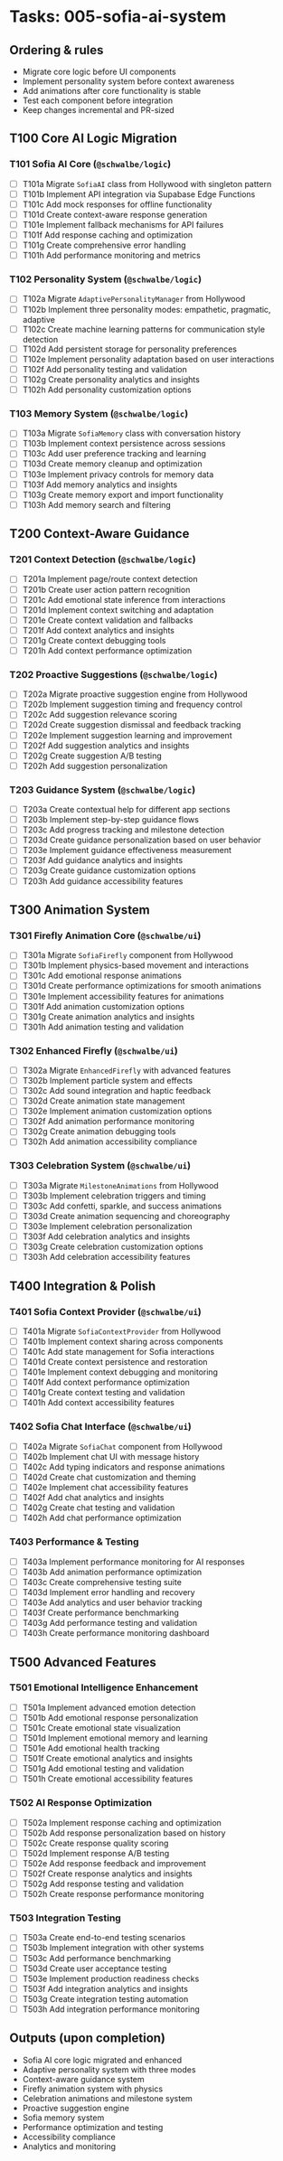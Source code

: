 # Tasks: 005-sofia-ai-system

## Ordering & rules

- Migrate core logic before UI components
- Implement personality system before context awareness
- Add animations after core functionality is stable
- Test each component before integration
- Keep changes incremental and PR-sized

## T100 Core AI Logic Migration

### T101 Sofia AI Core (`@schwalbe/logic`)

- [ ] T101a Migrate `SofiaAI` class from Hollywood with singleton pattern
- [ ] T101b Implement API integration via Supabase Edge Functions
- [ ] T101c Add mock responses for offline functionality
- [ ] T101d Create context-aware response generation
- [ ] T101e Implement fallback mechanisms for API failures
- [ ] T101f Add response caching and optimization
- [ ] T101g Create comprehensive error handling
- [ ] T101h Add performance monitoring and metrics

### T102 Personality System (`@schwalbe/logic`)

- [ ] T102a Migrate `AdaptivePersonalityManager` from Hollywood
- [ ] T102b Implement three personality modes: empathetic, pragmatic, adaptive
- [ ] T102c Create machine learning patterns for communication style detection
- [ ] T102d Add persistent storage for personality preferences
- [ ] T102e Implement personality adaptation based on user interactions
- [ ] T102f Add personality testing and validation
- [ ] T102g Create personality analytics and insights
- [ ] T102h Add personality customization options

### T103 Memory System (`@schwalbe/logic`)

- [ ] T103a Migrate `SofiaMemory` class with conversation history
- [ ] T103b Implement context persistence across sessions
- [ ] T103c Add user preference tracking and learning
- [ ] T103d Create memory cleanup and optimization
- [ ] T103e Implement privacy controls for memory data
- [ ] T103f Add memory analytics and insights
- [ ] T103g Create memory export and import functionality
- [ ] T103h Add memory search and filtering

## T200 Context-Aware Guidance

### T201 Context Detection (`@schwalbe/logic`)

- [ ] T201a Implement page/route context detection
- [ ] T201b Create user action pattern recognition
- [ ] T201c Add emotional state inference from interactions
- [ ] T201d Implement context switching and adaptation
- [ ] T201e Create context validation and fallbacks
- [ ] T201f Add context analytics and insights
- [ ] T201g Create context debugging tools
- [ ] T201h Add context performance optimization

### T202 Proactive Suggestions (`@schwalbe/logic`)

- [ ] T202a Migrate proactive suggestion engine from Hollywood
- [ ] T202b Implement suggestion timing and frequency control
- [ ] T202c Add suggestion relevance scoring
- [ ] T202d Create suggestion dismissal and feedback tracking
- [ ] T202e Implement suggestion learning and improvement
- [ ] T202f Add suggestion analytics and insights
- [ ] T202g Create suggestion A/B testing
- [ ] T202h Add suggestion personalization

### T203 Guidance System (`@schwalbe/logic`)

- [ ] T203a Create contextual help for different app sections
- [ ] T203b Implement step-by-step guidance flows
- [ ] T203c Add progress tracking and milestone detection
- [ ] T203d Create guidance personalization based on user behavior
- [ ] T203e Implement guidance effectiveness measurement
- [ ] T203f Add guidance analytics and insights
- [ ] T203g Create guidance customization options
- [ ] T203h Add guidance accessibility features

## T300 Animation System

### T301 Firefly Animation Core (`@schwalbe/ui`)

- [ ] T301a Migrate `SofiaFirefly` component from Hollywood
- [ ] T301b Implement physics-based movement and interactions
- [ ] T301c Add emotional response animations
- [ ] T301d Create performance optimizations for smooth animations
- [ ] T301e Implement accessibility features for animations
- [ ] T301f Add animation customization options
- [ ] T301g Create animation analytics and insights
- [ ] T301h Add animation testing and validation

### T302 Enhanced Firefly (`@schwalbe/ui`)

- [ ] T302a Migrate `EnhancedFirefly` with advanced features
- [ ] T302b Implement particle system and effects
- [ ] T302c Add sound integration and haptic feedback
- [ ] T302d Create animation state management
- [ ] T302e Implement animation customization options
- [ ] T302f Add animation performance monitoring
- [ ] T302g Create animation debugging tools
- [ ] T302h Add animation accessibility compliance

### T303 Celebration System (`@schwalbe/ui`)

- [ ] T303a Migrate `MilestoneAnimations` from Hollywood
- [ ] T303b Implement celebration triggers and timing
- [ ] T303c Add confetti, sparkle, and success animations
- [ ] T303d Create animation sequencing and choreography
- [ ] T303e Implement celebration personalization
- [ ] T303f Add celebration analytics and insights
- [ ] T303g Create celebration customization options
- [ ] T303h Add celebration accessibility features

## T400 Integration & Polish

### T401 Sofia Context Provider (`@schwalbe/ui`)

- [ ] T401a Migrate `SofiaContextProvider` from Hollywood
- [ ] T401b Implement context sharing across components
- [ ] T401c Add state management for Sofia interactions
- [ ] T401d Create context persistence and restoration
- [ ] T401e Implement context debugging and monitoring
- [ ] T401f Add context performance optimization
- [ ] T401g Create context testing and validation
- [ ] T401h Add context accessibility features

### T402 Sofia Chat Interface (`@schwalbe/ui`)

- [ ] T402a Migrate `SofiaChat` component from Hollywood
- [ ] T402b Implement chat UI with message history
- [ ] T402c Add typing indicators and response animations
- [ ] T402d Create chat customization and theming
- [ ] T402e Implement chat accessibility features
- [ ] T402f Add chat analytics and insights
- [ ] T402g Create chat testing and validation
- [ ] T402h Add chat performance optimization

### T403 Performance & Testing

- [ ] T403a Implement performance monitoring for AI responses
- [ ] T403b Add animation performance optimization
- [ ] T403c Create comprehensive testing suite
- [ ] T403d Implement error handling and recovery
- [ ] T403e Add analytics and user behavior tracking
- [ ] T403f Create performance benchmarking
- [ ] T403g Add performance testing and validation
- [ ] T403h Create performance monitoring dashboard

## T500 Advanced Features

### T501 Emotional Intelligence Enhancement

- [ ] T501a Implement advanced emotion detection
- [ ] T501b Add emotional response personalization
- [ ] T501c Create emotional state visualization
- [ ] T501d Implement emotional memory and learning
- [ ] T501e Add emotional health tracking
- [ ] T501f Create emotional analytics and insights
- [ ] T501g Add emotional testing and validation
- [ ] T501h Create emotional accessibility features

### T502 AI Response Optimization

- [ ] T502a Implement response caching and optimization
- [ ] T502b Add response personalization based on history
- [ ] T502c Create response quality scoring
- [ ] T502d Implement response A/B testing
- [ ] T502e Add response feedback and improvement
- [ ] T502f Create response analytics and insights
- [ ] T502g Add response testing and validation
- [ ] T502h Create response performance monitoring

### T503 Integration Testing

- [ ] T503a Create end-to-end testing scenarios
- [ ] T503b Implement integration with other systems
- [ ] T503c Add performance benchmarking
- [ ] T503d Create user acceptance testing
- [ ] T503e Implement production readiness checks
- [ ] T503f Add integration analytics and insights
- [ ] T503g Create integration testing automation
- [ ] T503h Add integration performance monitoring

## Outputs (upon completion)

- Sofia AI core logic migrated and enhanced
- Adaptive personality system with three modes
- Context-aware guidance system
- Firefly animation system with physics
- Celebration animations and milestone system
- Proactive suggestion engine
- Sofia memory system
- Performance optimization and testing
- Accessibility compliance
- Analytics and monitoring
